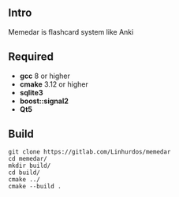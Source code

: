 ## Intro
Memedar is flashcard system like Anki

## Required
- **gcc** 8 or higher
- **cmake** 3.12 or higher
- **sqlite3**
- **boost::signal2**
- **Qt5**

## Build
    git clone https://gitlab.com/Linhurdos/memedar
    cd memedar/
    mkdir build/
    cd build/
    cmake ../
    cmake --build .
